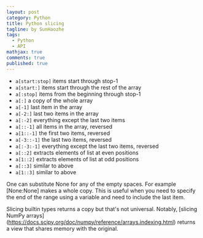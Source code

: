 ```yaml
---
layout: post
category: Python
title: Python slicing
tagline: by SunHaozhe
tags: 
  - Python
  - API
mathjax: true
comments: true
published: true
---
```



* `a[start:stop]` items start through stop-1
* `a[start:]` items start through the rest of the array
* `a[:stop]` items from the beginning through stop-1
* `a[:]` a copy of the whole array
* `a[-1]` last item in the array
* `a[-2:]` last two items in the array
* `a[:-2]` everything except the last two items
* `a[::-1]` all items in the array, reversed
* `a[1::-1]` the first two items, reversed
* `a[-3::-1]` the last two items, reversed
* `a[:-3:-1]` everything except the last two items, reversed
* `a[::2]` extracts elements of list at even positions
* `a[1::2]` extracts elements of list at odd positions
* `a[::3]` similar to above
* `a[1::3]` similar to above

One can substitute None for any of the empty spaces. For example [None:None] makes a whole copy. This is useful 
when you need to specify the end of the range using a variable and need to include the last item.

Slicing builtin types returns a copy but that's not universal. Notably, [slicing NumPy arrays]
(https://docs.scipy.org/doc/numpy/reference/arrays.indexing.html) returns a view that shares memory with the original.

